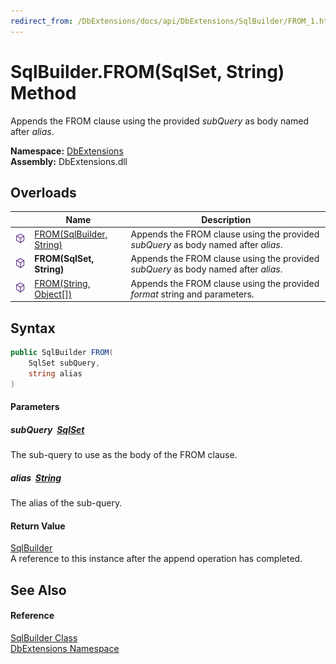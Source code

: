 ```yaml
---
redirect_from: /DbExtensions/docs/api/DbExtensions/SqlBuilder/FROM_1.html
---
```


SqlBuilder.FROM(SqlSet, String) Method
======================================
Appends the FROM clause using the provided *subQuery* as body named after *alias*.
  
**Namespace:** [DbExtensions][1]  
**Assembly:** DbExtensions.dll

Overloads
---------

|                  | Name                          | Description                                                                        |
| ---------------- | ----------------------------- | ---------------------------------------------------------------------------------- |
| ![Public method] | [FROM(SqlBuilder, String)][2] | Appends the FROM clause using the provided *subQuery* as body named after *alias*. |
| ![Public method] | **FROM(SqlSet, String)**      | Appends the FROM clause using the provided *subQuery* as body named after *alias*. |
| ![Public method] | [FROM(String, Object[])][3]   | Appends the FROM clause using the provided *format* string and parameters.         |


Syntax
------

```csharp
public SqlBuilder FROM(
	SqlSet subQuery,
	string alias
)
```

#### Parameters

##### *subQuery*  [SqlSet][4]
The sub-query to use as the body of the FROM clause.

##### *alias*  [String][5]
The alias of the sub-query.

#### Return Value
[SqlBuilder][6]  
A reference to this instance after the append operation has completed.

See Also
--------

#### Reference
[SqlBuilder Class][6]  
[DbExtensions Namespace][1]  

[1]: ../README.md
[2]: FROM.md
[3]: FROM_2.md
[4]: ../SqlSet/README.md
[5]: https://learn.microsoft.com/dotnet/api/system.string
[6]: README.md
[Public method]: ../../icons/pubmethod.svg "Public method"